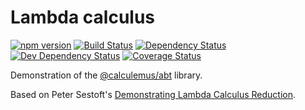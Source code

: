 Lambda calculus
===============

[![npm version](https://badge.fury.io/js/%40calculemus%2Fabt-lambda.svg)](https://badge.fury.io/js/%40calculemus%2Fabt-lambda)
[![Build Status](https://travis-ci.org/calculemuscode/abt-lambda.svg?branch=master)](https://travis-ci.org/calculemuscode/abt-lambda)
[![Dependency Status](https://david-dm.org/calculemuscode/abt-lambda.svg)](https://david-dm.org/calculemuscode/abt-lambda)
[![Dev Dependency Status](https://david-dm.org/calculemuscode/abt-lambda/dev-status.svg)](https://david-dm.org/calculemuscode/abt-lambda?type=dev)
[![Coverage Status](https://coveralls.io/repos/github/calculemuscode/abt-lambda/badge.svg?branch=master)](https://coveralls.io/github/calculemuscode/abt-lambda?branch=master)

Demonstration of the [@calculemus/abt](https://www.npmjs.com/package/@calculemus/abt) library.

Based on Peter Sestoft's [Demonstrating Lambda Calculus
Reduction](http://www.itu.dk/people/sestoft/papers/sestoft-lamreduce.pdf).